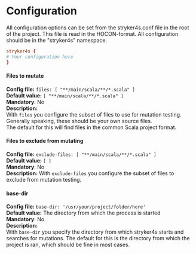 # Configuration  

All configuration options can be set from the stryker4s.conf file in the root of the project. This file is read in the HOCON-format. All configuration should be in the "stryker4s" namespace.

```conf
stryker4s {
# Your configuration here
}
```

#### Files to mutate

**Config file:** `files: [ "**/main/scala/**/*.scala" ]`  
**Default value:** `[ "**/main/scala/**/*.scala" ]`  
**Mandatory**: No  
**Description:**  
With `files` you configure the subset of files to use for mutation testing. 
Generally speaking, these should be your own source files.  
The default for this will find files in the common Scala project format. 

#### Files to exclude from mutating

**Config file:** `exclude-files: [ "**/main/scala/**/*.scala" ]`  
**Default value:** `[ ]`  
**Mandatory**: No  
**Description:**
With `exclude-files` you configure the subset of files to exclude from mutation testing.

#### base-dir

**Config file:** `base-dir: '/usr/your/project/folder/here'`  
**Default value:** The directory from which the process is started  
**Mandatory**: No  
**Description:**  
With `base-dir` you specify the directory from which stryker4s starts and searches for mutations. The default for this is the directory from which the project is ran, which should be fine in most cases.
